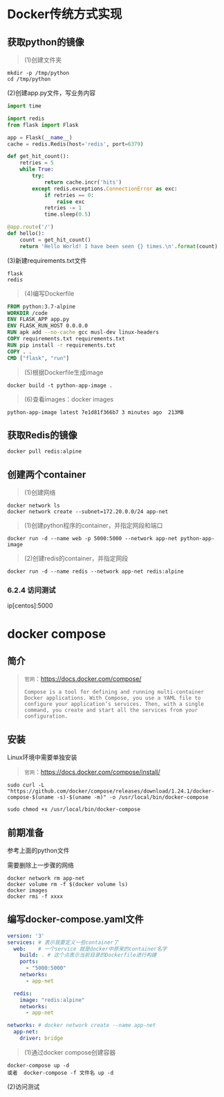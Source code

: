 # Docker传统方式实现

## 获取python的镜像

> (1)创建文件夹

```shell
mkdir -p /tmp/python
cd /tmp/python
```

(2)创建app.py文件，写业务内容

```python
import time

import redis
from flask import Flask

app = Flask(__name__)
cache = redis.Redis(host='redis', port=6379)

def get_hit_count():
    retries = 5
    while True:
        try:
            return cache.incr('hits')
        except redis.exceptions.ConnectionError as exc:
            if retries == 0:
                raise exc
            retries -= 1
            time.sleep(0.5)

@app.route('/')
def hello():
    count = get_hit_count()
    return 'Hello World! I have been seen {} times.\n'.format(count)
```

(3)新建requirements.txt文件

```
flask
redis
```

> (4)编写Dockerfile

```dockerfile
FROM python:3.7-alpine
WORKDIR /code
ENV FLASK_APP app.py
ENV FLASK_RUN_HOST 0.0.0.0
RUN apk add --no-cache gcc musl-dev linux-headers
COPY requirements.txt requirements.txt
RUN pip install -r requirements.txt
COPY . .
CMD ["flask", "run"]
```

> (5)根据Dockerfile生成image

```
docker build -t python-app-image .
```

> (6)查看images：docker images

```
python-app-image latest 7e1d81f366b7 3 minutes ago  213MB
```

## 获取Redis的镜像


```
docker pull redis:alpine
```

## 创建两个container

> (1)创建网络

```
docker network ls
docker network create --subnet=172.20.0.0/24 app-net
```

> (1)创建python程序的container，并指定网段和端口

```
docker run -d --name web -p 5000:5000 --network app-net python-app-image
```

> (2)创建redis的container，并指定网段

```
docker run -d --name redis --network app-net redis:alpine
```

### 6.2.4 访问测试

ip[centos]:5000

# docker compose

## 简介

> `官网`：https://docs.docker.com/compose/
> 
> ```
> Compose is a tool for defining and running multi-container Docker applications. With Compose, you use a YAML file to configure your application’s services. Then, with a single command, you create and start all the services from your configuration.
> ```

## 安装

Linux环境中需要单独安装

> `官网`：https://docs.docker.com/compose/install/

```
sudo curl -L "https://github.com/docker/compose/releases/download/1.24.1/docker-compose-$(uname -s)-$(uname -m)" -o /usr/local/bin/docker-compose
```

```
sudo chmod +x /usr/local/bin/docker-compose
```

## 前期准备

参考上面的python文件

需要删除上一步骤的网络

```
docker network rm app-net
docker volume rm -f $(docker volume ls)
docker images
docker rmi -f xxxx
```

## 编写docker-compose.yaml文件

```yaml
version: '3'
services: # 表示我要定义一些container了
  web:    # 一个service 就是docker中原来的container名字
    build: . # 这个点表示当前目录的Dockerfile进行构建
    ports:
      - "5000:5000"
    networks:
      - app-net

  redis:
    image: "redis:alpine"
    networks:
      - app-net

networks: # docker network create --name app-net
  app-net:
    driver: bridge
```

> (1)通过docker compose创建容器

```
docker-compose up -d
或者  docker-compose -f 文件名 up -d
```

(2)访问测试

















